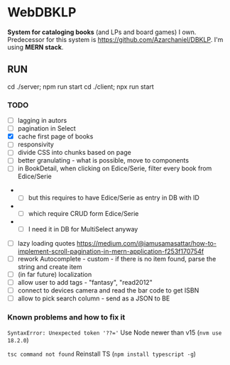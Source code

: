# WebDBKLP

**System for cataloging books** (and LPs and board games) I own. Predecessor for this system is https://github.com/Azarchaniel/DBKLP.
I'm using **MERN stack**.

## RUN
cd ./server; npm run start
cd ./client; npx run start

### TODO
- [ ] lagging in autors
- [ ] pagination in Select
- [X] cache first page of books
- [ ] responsivity
- [ ] divide CSS into chunks based on page
- [ ] better granulating - what is possible, move to components
- [ ] in BookDetail, when clicking on Edice/Serie, filter every book from Edice/Serie
- - [ ] but this requires to have Edice/Serie as entry in DB with ID
- - [ ] which require CRUD form Edice/Serie
- - [ ] I need it in DB for MultiSelect anyway
- [ ] lazy loading quotes https://medium.com/@iamusamasattar/how-to-implement-scroll-pagination-in-mern-application-f253f170754f
- [ ] rework Autocomplete - custom - if there is no item found, parse the string and create item
- [ ] (in far future) localization 
- [ ] allow user to add tags - "fantasy", "read2012"
- [ ] connect to devices camera and read the bar code to get ISBN
- [ ] allow to pick search column - send as a JSON to BE

### Known problems and how to fix it

`SyntaxError: Unexpected token '??='`
Use Node newer than v15 (`nvm use 18.2.0`)

`tsc command not found`
Reinstall TS (`npm install typescript -g`)
